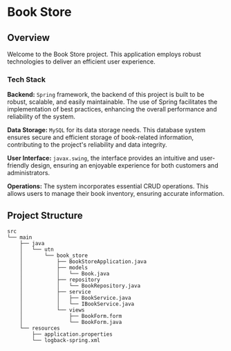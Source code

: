 # Book Store 

## Overview
Welcome to the Book Store project. This application employs robust technologies to deliver an efficient user experience.

### Tech Stack
**Backend:** `Spring` framework, the backend of this project is built to be robust, scalable, and easily maintainable. The use of Spring facilitates the implementation of best practices, enhancing the overall performance and reliability of the system.

**Data Storage:** `MySQL` for its data storage needs. This database system ensures secure and efficient storage of book-related information, contributing to the project's reliability and data integrity.


**User Interface:** `javax.swing`, the interface provides an intuitive and user-friendly design, ensuring an enjoyable experience for both customers and administrators.

**Operations:** The system incorporates essential CRUD operations. This allows users to manage their book inventory, ensuring accurate information.


## Project Structure

```
src
└── main
    ├── java
    │   └── utn
    │       └── book_store
    │           ├── BookStoreApplication.java
    │           ├── models
    │           │   └── Book.java
    │           ├── repository
    │           │   └── BookRepository.java
    │           ├── service
    │           │   ├── BookService.java
    │           │   └── IBookService.java
    │           └── views
    │               ├── BookForm.form
    │               └── BookForm.java
    └── resources
        ├── application.properties
        └── logback-spring.xml
```